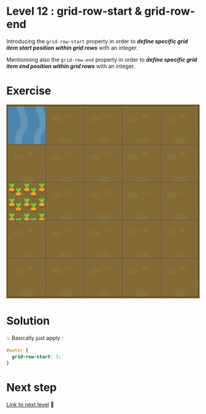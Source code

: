 # Level 12 : grid-row-start & grid-row-end

Introducing the `grid-row-start` property in order to ***define specific grid item start position within grid rows*** with an integer.

Mentionning also the `grid-row-end` property in order to ***define specific grid item end position within grid rows*** with an integer.

# Exercise

![level 12](./level12.png)

# Solution

:bulb: Basically just apply : 

```css
#water {
  grid-row-start: 3;
}
```

# Next step

[Link to next level](./level13.md) :muscle:
